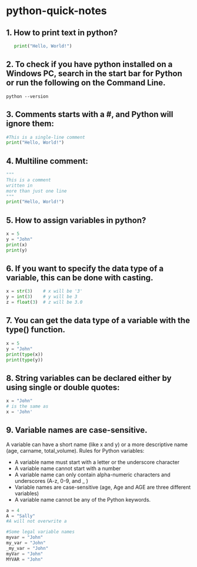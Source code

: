 # python-quick-notes

## 1. How to print text in python?
```python
   print("Hello, World!")
```

## 2. To check if you have python installed on a Windows PC, search in the start bar for Python or run the following on the Command Line.
```
python --version
```

## 3. Comments starts with a #, and Python will ignore them:
```python
#This is a single-line comment
print("Hello, World!")
```
## 4. Multiline comment:
```python
"""
This is a comment
written in
more than just one line
"""
print("Hello, World!")
```

## 5. How to assign variables in python?
```python
x = 5
y = "John"
print(x)
print(y)
```

## 6. If you want to specify the data type of a variable, this can be done with casting.
```python
x = str(3)    # x will be '3'
y = int(3)    # y will be 3
z = float(3)  # z will be 3.0
```

## 7. You can get the data type of a variable with the type() function.
```python
x = 5
y = "John"
print(type(x))
print(type(y))
```

## 8. String variables can be declared either by using single or double quotes:
```python
x = "John"
# is the same as
x = 'John'
```

## 9. Variable names are case-sensitive.
A variable can have a short name (like x and y) or a more descriptive name (age, carname, total_volume). Rules for Python variables:
 - A variable name must start with a letter or the underscore character
 - A variable name cannot start with a number
 - A variable name can only contain alpha-numeric characters and underscores (A-z, 0-9, and _ )
 - Variable names are case-sensitive (age, Age and AGE are three different variables)
 - A variable name cannot be any of the Python keywords.
```python
a = 4
A = "Sally"
#A will not overwrite a

#Some legal variable names
myvar = "John"
my_var = "John"
_my_var = "John"
myVar = "John"
MYVAR = "John"
```
